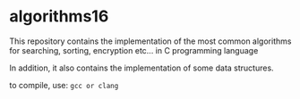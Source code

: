 
# algorithms16

This repository contains the implementation of the most common algorithms for searching, sorting, encryption etc... in C programming language 


In addition, it also contains the implementation of some data structures.

to compile, use: `gcc or clang`  
